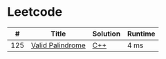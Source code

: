 # Leetcode

| # | Title | Solution | Runtime |
|---| ----- | -------- | ------- |
|125|[ Valid Palindrome](https://leetcode.com/problems/valid-palindrome/)|[C++](./solutions/125.%20Valid%20Palindrome.cpp)|4 ms|
